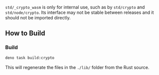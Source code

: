 `std/_crypto_wasm` is only for internal use, such as by `std/crypto` and
`std/node/crypto`. Its interface may not be stable between releases and it
should not be imported directly.

## How to Build

### Build

```sh
deno task build:crypto
```

This will regenerate the files in the `./lib/` folder from the Rust source.
